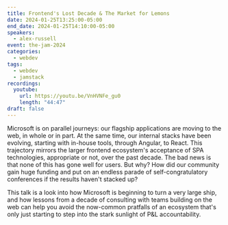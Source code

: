 ```yaml
---
title: Frontend's Lost Decade & The Market for Lemons
date: 2024-01-25T13:25:00-05:00
end_date: 2024-01-25T14:10:00-05:00
speakers:
  - alex-russell
event: the-jam-2024
categories:
  - webdev
tags:
  - webdev
  - jamstack
recordings:
  youtube:
    url: https://youtu.be/VnHVNFe_gu0
    length: "44:47"
draft: false
---
```


Microsoft is on parallel journeys: our flagship applications are moving to the web, in whole or in part. At the same time, our internal stacks have been evolving, starting with in-house tools, through Angular, to React. This trajectory mirrors the larger frontend ecosystem's acceptance of SPA technologies, appropriate or not, over the past decade. The bad news is that none of this has gone well for users. But why? How did our community gain huge funding and put on an endless parade of self-congratulatory conferences if the results haven't stacked up?

This talk is a look into how Microsoft is beginning to turn a very large ship, and how lessons from a decade of consulting with teams building on the web can help you avoid the now-common pratfalls of an ecosystem that's only just starting to step into the stark sunlight of P&L accountability.
